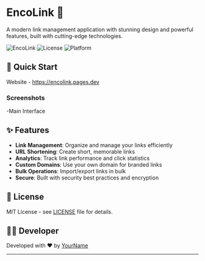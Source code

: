 # EncoLink 🔗

A modern link management application with stunning design and powerful features, built with cutting-edge technologies.

![EncoLink](https://img.shields.io/badge/EncoLink-Link%20Manager-blue?style=for-the-badge)
![License](https://img.shields.io/badge/License-MIT-green?style=for-the-badge)
![Platform](https://img.shields.io/badge/Platform-Cross--Platform-lightgrey?style=for-the-badge)

## 🚀 Quick Start

Website - https://encolink.pages.dev

### Screenshots

-Main Interface





## ✨ Features

- **Link Management**: Organize and manage your links efficiently
- **URL Shortening**: Create short, memorable links
- **Analytics**: Track link performance and click statistics
- **Custom Domains**: Use your own domain for branded links
- **Bulk Operations**: Import/export links in bulk
- **Secure**: Built with security best practices and encryption



## 📄 License

MIT License - see [LICENSE](LICENSE) file for details.

## 👨‍💻 Developer

Developed with ❤️ by [YourName](https://github.com/editinghero)

---